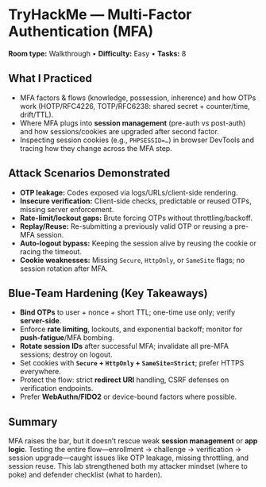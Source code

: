 # TryHackMe — Multi-Factor Authentication (MFA)

**Room type:** Walkthrough • **Difficulty:** Easy • **Tasks:** 8

## What I Practiced
- MFA factors & flows (knowledge, possession, inherence) and how OTPs work (HOTP/RFC4226, TOTP/RFC6238: shared secret + counter/time, drift/TTL).
- Where MFA plugs into **session management** (pre-auth vs post-auth) and how sessions/cookies are upgraded after second factor.
- Inspecting session cookies (e.g., `PHPSESSID=…`) in browser DevTools and tracing how they change across the MFA step.

## Attack Scenarios Demonstrated
- **OTP leakage:** Codes exposed via logs/URLs/client-side rendering.
- **Insecure verification:** Client-side checks, predictable or reused OTPs, missing server enforcement.
- **Rate-limit/lockout gaps:** Brute forcing OTPs without throttling/backoff.
- **Replay/Reuse:** Re-submitting a previously valid OTP or reusing a pre-MFA session.
- **Auto-logout bypass:** Keeping the session alive by reusing the cookie or racing the timeout.
- **Cookie weaknesses:** Missing `Secure`, `HttpOnly`, or `SameSite` flags; no session rotation after MFA.

## Blue-Team Hardening (Key Takeaways)
- **Bind OTPs** to user + nonce + short TTL; one-time use only; verify **server-side**.
- Enforce **rate limiting**, lockouts, and exponential backoff; monitor for **push-fatigue**/MFA bombing.
- **Rotate session IDs** after successful MFA; invalidate all pre-MFA sessions; destroy on logout.
- Set cookies with **`Secure` + `HttpOnly` + `SameSite=Strict`**; prefer HTTPS everywhere.
- Protect the flow: strict **redirect URI** handling, CSRF defenses on verification endpoints.
- Prefer **WebAuthn/FIDO2** or device-bound factors where possible.

## Summary
MFA raises the bar, but it doesn’t rescue weak **session management** or **app logic**. Testing the entire flow—enrollment → challenge → verification → session upgrade—caught issues like OTP leakage, missing throttling, and session reuse. This lab strengthened both my attacker mindset (where to poke) and defender checklist (what to harden).
